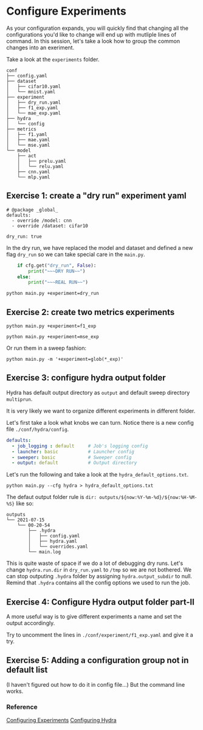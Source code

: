 # Configure Experiments 

As your configuration expands, you will quickly find that changing all the
configurations you'd like to change will end up with mutliple lines of command.
In this session, let's take a look how to group the common changes into an exeriment.

Take a look at the `experiments` folder.


```
conf
├── config.yaml
├── dataset
│   ├── cifar10.yaml
│   └── mnist.yaml
├── experiment
│   ├── dry_run.yaml
│   ├── f1_exp.yaml
│   └── mae_exp.yaml
├── hydra
│   └── config
├── metrics
│   ├── f1.yaml
│   ├── mae.yaml
│   └── mse.yaml
└── model
    ├── act
    │   ├── prelu.yaml
    │   └── relu.yaml
    ├── cnn.yaml
    └── mlp.yaml
```

## Exercise 1: create a "dry run" experiment yaml

```
# @package _global_
defaults:
  - override /model: cnn
  - override /dataset: cifar10
  
dry_run: true
```

In the dry run, we have replaced the model and dataset and defined a new flag
`dry_run` so we can take special care in the `main.py`.

```python
    if cfg.get("dry_run", False):
        print("~~~DRY RUN~~")
    else:
        print("~~~REAL RUN~~")
```

```
python main.py +experiment=dry_run
```

## Exercise 2: create two metrics experiments

```
python main.py +experiment=f1_exp
```

```
python main.py +experiment=mse_exp
```

Or run them in a sweep fashion:

```
python main.py -m '+experiment=glob(*_exp)'
```


## Exercise 3: configure hydra output folder

Hydra has default output directory as `output` and default sweep directory `multiprun`.

It is very likely we want to organize different experiments in 
different folder.

Let's first take a look what knobs we can turn. Notice there is a  new
config file `./conf/hydra/config`.

```yaml
defaults:
  - job_logging : default     # Job's logging config
  - launcher: basic           # Launcher config
  - sweeper: basic            # Sweeper config
  - output: default           # Output directory
```

Let's run the following and take a look at the `hydra_default_options.txt`. 

```
python main.py --cfg hydra > hydra_default_options.txt
```

The defaut output folder rule is `dir: outputs/${now:%Y-%m-%d}/${now:%H-%M-%S}`  like so:
```
outputs
└── 2021-07-15
    └── 00-20-54
        ├── .hydra
        │   ├── config.yaml
        │   ├── hydra.yaml
        │   └── overrides.yaml
        └── main.log
```

This is quite waste of space if we do a lot of debugging dry runs. 
Let's change `hydra.run.dir` in `dry_run.yaml` to `/tmp` so we are not bothered.
We can stop outputing `.hydra` folder by assigning `hydra.output_subdir` to null.
Remind that `.hydra` contains all the config options we used to run the job.


## Exercise 4: Configure Hydra output folder part-II

A more useful way is to give different experiments 
a name and set the output accordingly.

Try to uncomment the lines in `./conf/experiment/f1_exp.yaml` and give it a try.


## Exercise 5: Adding a configuration group not in default list

(I haven't figured out how to do it in config file...)
But the command line works.


### Reference 

[Configuring Experiments](https://hydra.cc/docs/patterns/configuring_experiments)
[Configuring Hydra](https://hydra.cc/docs/configure_hydra/intro)
